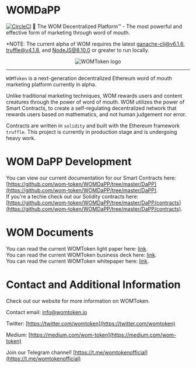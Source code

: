 # WOMDaPP
[![CircleCI](https://circleci.com/gh/wom-token/WOMDaPP.svg?style=svg&circle-token=c38b17628e4a4258932e87e77212758f1b60b179)](https://circleci.com/gh/wom-token/WOMDaPP)
:gem: The WOM Decentralized Platform™ - The most powerful and effective form of marketing through word of mouth.

*NOTE: The current alpha of WOM requires the latest [ganache-cli@v6.1.6](https://github.com/trufflesuite/ganache-cli), [truffle@v4.1.8](https://github.com/trufflesuite/truffle), and [NodeJS@8.10.0](https://nodejs.org/en/download/package-manager/) or greater to run locally.

<p align="center">
  <img src="https://raw.githubusercontent.com/wom-token/WOMDaPP/master/images/womLogo.png" alt="WOMToken logo"/>
</p>

---

`WOMToken` is a next-generation decentralized Ethereum word of mouth marketing platform currently in alpha.

Unlike traditional marketing techniques, WOM rewards users and content creatures through the power of word of mouth.  WOM utilizes the power of Smart Contracts, to create a self-regulating decentralized network that rewards users based on mathematics, and not human judgement nor error.   

Contracts are written in `solidity` and built with the Ethereum framework `truffle`. This project is currently in production stage and is undergoing heavy work.

# WOM DaPP Development
You can view our current documentation for our Smart Contracts here:
[https://github.com/wom-token/WOMDaPP/tree/master/DaPP](https://github.com/wom-token/WOMDaPP/tree/master/DaPP).  
If you're a techie check out our Solidity contracts here:
[https://github.com/wom-token/WOMDaPP/tree/master/DaPP/contracts](https://github.com/wom-token/WOMDaPP/tree/master/DaPP/contracts).  


# WOM Documents
You can read the current WOMToken light paper here:   [link](https://uploads-ssl.webflow.com/5a5741a320870d0001d8658d/5b8d58d0cbd0552b7c24eec2_WT-LPv5.3.pdf).    
You can read the current WOMToken business deck here:
[link](https://uploads-ssl.webflow.com/5a5741a320870d0001d8658d/5b992b71a66a8aef380cca82_WT-Bv3.2.5%20small.pdf).  
You can read the current WOMToken whitepaper here:
[link](https://uploads-ssl.webflow.com/5a5741a320870d0001d8658d/5b87b38f0c235c7fd9e22350_WT-WPv0.9%20small.pdf).  

# Contact and Additional Information
Check out our website for more information on WOMToken.  

Contact email: [info@womtoken.io](info@womtoken.io)  

Twitter: [https://twitter.com/womtoken](https://twitter.com/womtoken)  

Medium: [https://medium.com/wom-token](https://medium.com/wom-token)  

Join our Telegram channel! [https://t.me/womtokenofficial](https://t.me/womtokenofficial)  
